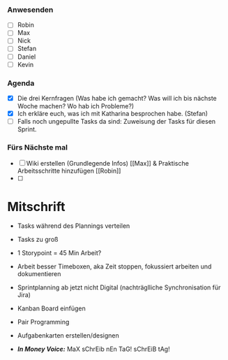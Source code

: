 ### Anwesenden
- [ ] Robin
- [ ] Max
- [ ] Nick
- [ ] Stefan
- [ ] Daniel
- [ ] Kevin

### Agenda
- [x] Die drei Kernfragen (Was habe ich gemacht? Was will ich bis nächste Woche machen? Wo hab ich Probleme?)
- [x] Ich erkläre euch, was ich mit Katharina besprochen habe. (Stefan)
- [ ] Falls noch ungepullte Tasks da sind: Zuweisung der Tasks für diesen Sprint.

### Fürs Nächste mal
- [ ] Wiki erstellen (Grundlegende Infos) [[Max]] & Praktische Arbeitsschritte hinzufügen [[Robin]]
- [ ] 

# Mitschrift
- Tasks während des Plannings verteilen
- Tasks zu groß
- 1 Storypoint = 45 Min Arbeit?
- Arbeit besser Timeboxen, aka Zeit stoppen, fokussiert arbeiten und dokumentieren

- Sprintplanning ab jetzt nicht Digital (nachträglliche Synchronisation für Jira)
- Kanban Board einfügen

- Pair Programming

- Aufgabenkarten erstellen/designen

- ***In Money Voice:*** MaX sChrEib nEn TaG! sChrEiB tAg!